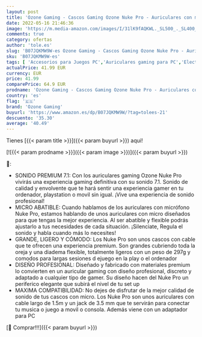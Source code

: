 ```yaml
---
layout: post
title: 'Ozone Gaming - Cascos Gaming Ozone Nuke Pro - Auriculares con microfono - Sonido 7.1  Boombox  Compatible PS4  Ergonomico  Microfono Abatible  Sonido Premium  Jack 3.5 + Adaptador PC  Negro'
date: 2022-05-16 21:46:36
image: 'https://m.media-amazon.com/images/I/31lK9fAQKWL._SL500_._SL400_.jpg'
comments: true
category: ofertas
author: 'tole.es'
slug: 'B07JQKMW9W-es Ozone Gaming - Cascos Gaming Ozone Nuke Pro - Auriculares...'
sku: 'B07JQKMW9W-es'
tags: [ 'Accesorios para Juegos PC','Auriculares gaming para PC','Electrónica','Informática','Juegos y Accesorios para PC','Videojuegos','ozone gaming','ps4','🇪🇸', ]
actualPrice: 41.99 EUR
currency: EUR
price: 41.99
comparePrice: 64.9 EUR
prodname: 'Ozone Gaming - Cascos Gaming Ozone Nuke Pro - Auriculares con microfono - Sonido 7.1  Boombox  Compatible PS4  Ergonomico  Microfono Abatible  Sonido Premium  Jack 3.5 + Adaptador PC  Negro'
country: 'es'
flag: '🇪🇸'
brand: 'Ozone Gaming'
buyurl: 'https://www.amazon.es/dp/B07JQKMW9W/?tag=tolees-21'
descuento: '35.30'
average: '40.49'
---
```


Tienes [{{< param title >}}]({{< param buyurl >}}) aqui!

[![{{< param prodname >}}]({{< param image >}})]({{< param buyurl >}})

🔎:

- SONIDO PREMIUM 7.1: Con los auriculares gaming Ozone Nuke Pro vivirás una experiencia gaming definitiva con su sonido 7.1. Sonido de calidad y envolvente que te hará sentir una experiencia gamer en tu ordenador, playstation o movil sin igual. ¡Vive una experiencia de sonido profesional!
- MICRO ABATIBLE: Cuando hablamos de los auriculares con micrófono Nuke Pro, estamos hablando de unos auriculares con micro diseñados para que tengas la mejor experiencia. Al ser abatible y flexible podrás ajustarlo a tus necesidades de cada situación. ¡Silenciate, Regula el sonido y habla cuando más lo necesites!
- GRANDE, LIGERO Y CÓMODO: Los Nuke Pro son unos cascos con cable que te ofrecen una experiencia premium. Son grandes cubriendo toda la oreja y una diadema flexible, totalmente ligeros con un peso de 297g y comodos para largas sesiones d ejuego en la play o el ordenador
- DISEÑO PROFESIONAL: Diseñado y fabricado con materiales premium lo convierten en un auricular gaming con diseño profesional, discreto y adaptado a cualquier tipo de gamer. Su diseño hacen del Nuke Pro un periferico elegante que subirá el nivel de tu set up
- MAXIMA COMPATIBILIDAD: No dejes de disfrutar de la mejor calidad de sonido de tus cascos con micro. Los Nuke Pro son unos auriculares con cable largo de 1.5m y un jack de 3.5 mm que te servirán para conectar tu musica o juego a movil o consola. Además viene con un adaptador para PC

[🛒 Comprar!!!]({{< param buyurl >}})
